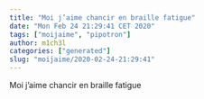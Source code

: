 ```yaml
---
title: "Moi j’aime chancir en braille fatigue"
date: "Mon Feb 24 21:29:41 CET 2020"
tags: ["moijaime", "pipotron"]
author: m1ch3l
categories: ["generated"]
slug: "moijaime/2020-02-24-21:29:41"
---
```


Moi j’aime chancir en braille fatigue

